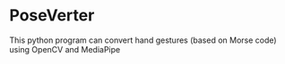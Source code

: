 # PoseVerter
This python program can convert hand gestures (based on Morse code) using OpenCV and MediaPipe
